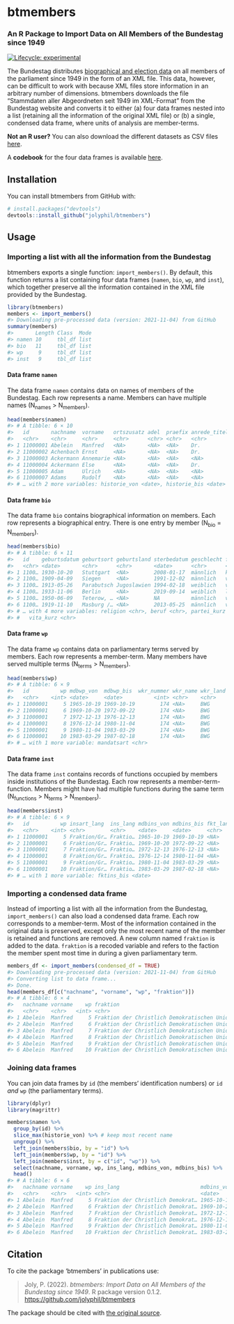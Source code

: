 
<!-- README.md is generated from README.Rmd. Please edit that file -->

# btmembers

### An R Package to Import Data on All Members of the Bundestag since 1949

<!-- badges: start -->

[![Lifecycle:
experimental](https://img.shields.io/badge/lifecycle-experimental-orange.svg)](https://www.tidyverse.org/lifecycle/#experimental)
<!-- badges: end -->

The Bundestag distributes [biographical and election
data](https://www.bundestag.de/services/opendata/) on all members of the
parliament since 1949 in the form of an XML file. This data, however,
can be difficult to work with because XML files store information in an
arbitrary number of dimensions. btmembers downloads the file “Stammdaten
aller Abgeordneten seit 1949 im XML-Format” from the Bundestag website
and converts it to either (a) four data frames nested into a list
(retaining all the information of the original XML file) or (b) a
single, condensed data frame, where units of analysis are member-terms.

**Not an R user?** You can also download the different datasets as CSV
files [here](csv/).

A **codebook** for the four data frames is available
[here](codebook/codebook.pdf).

## Installation

You can install btmembers from GitHub with:

``` r
# install.packages("devtools")
devtools::install_github("jolyphil/btmembers")
```

## Usage

### Importing a list with all the information from the Bundestag

btmembers exports a single function: `import_members()`. By default,
this function returns a list containing four data frames (`namen`,
`bio`, `wp`, and `inst`), which together preserve all the information
contained in the XML file provided by the Bundestag.

``` r
library(btmembers)
members <- import_members()
#> Downloading pre-processed data (version: 2021-11-04) from GitHub
summary(members)
#>       Length Class  Mode
#> namen 10     tbl_df list
#> bio   11     tbl_df list
#> wp     9     tbl_df list
#> inst   9     tbl_df list
```

#### Data frame `namen`

The data frame `namen` contains data on names of members of the
Bundestag. Each row represents a name. Members can have multiple names
(N<sub>names</sub> &gt; N<sub>members</sub>).

``` r
head(members$namen)
#> # A tibble: 6 × 10
#>   id       nachname  vorname   ortszusatz adel  praefix anrede_titel akad_titel
#>   <chr>    <chr>     <chr>     <chr>      <chr> <chr>   <chr>        <chr>     
#> 1 11000001 Abelein   Manfred   <NA>       <NA>  <NA>    Dr.          Prof. Dr. 
#> 2 11000002 Achenbach Ernst     <NA>       <NA>  <NA>    Dr.          Dr.       
#> 3 11000003 Ackermann Annemarie <NA>       <NA>  <NA>    <NA>         <NA>      
#> 4 11000004 Ackermann Else      <NA>       <NA>  <NA>    Dr.          Dr.       
#> 5 11000005 Adam      Ulrich    <NA>       <NA>  <NA>    <NA>         <NA>      
#> 6 11000007 Adams     Rudolf    <NA>       <NA>  <NA>    <NA>         <NA>      
#> # … with 2 more variables: historie_von <date>, historie_bis <date>
```

#### Data frame `bio`

The data frame `bio` contains biographical information on members. Each
row represents a biographical entry. There is one entry by member
(N<sub>bio</sub> = N<sub>members</sub>).

``` r
head(members$bio)
#> # A tibble: 6 × 11
#>   id    geburtsdatum geburtsort geburtsland sterbedatum geschlecht familienstand
#>   <chr> <date>       <chr>      <chr>       <date>      <chr>      <chr>        
#> 1 1100… 1930-10-20   Stuttgart  <NA>        2008-01-17  männlich   keine Angaben
#> 2 1100… 1909-04-09   Siegen     <NA>        1991-12-02  männlich   verheiratet,…
#> 3 1100… 1913-05-26   Parabutsch Jugoslawien 1994-02-18  weiblich   verheiratet,…
#> 4 1100… 1933-11-06   Berlin     <NA>        2019-09-14  weiblich   ledig        
#> 5 1100… 1950-06-09   Teterow, … <NA>        NA          männlich   verheiratet,…
#> 6 1100… 1919-11-10   Masburg /… <NA>        2013-05-25  männlich   verheiratet,…
#> # … with 4 more variables: religion <chr>, beruf <chr>, partei_kurz <chr>,
#> #   vita_kurz <chr>
```

#### Data frame `wp`

The data frame `wp` contains data on parliamentary terms served by
members. Each row represents a member-term. Many members have served
multiple terms (N<sub>terms</sub> &gt; N<sub>members</sub>).

``` r
head(members$wp)
#> # A tibble: 6 × 9
#>   id          wp mdbwp_von  mdbwp_bis  wkr_nummer wkr_name wkr_land liste
#>   <chr>    <int> <date>     <date>          <int> <chr>    <chr>    <chr>
#> 1 11000001     5 1965-10-19 1969-10-19        174 <NA>     BWG      <NA> 
#> 2 11000001     6 1969-10-20 1972-09-22        174 <NA>     BWG      <NA> 
#> 3 11000001     7 1972-12-13 1976-12-13        174 <NA>     BWG      <NA> 
#> 4 11000001     8 1976-12-14 1980-11-04        174 <NA>     BWG      <NA> 
#> 5 11000001     9 1980-11-04 1983-03-29        174 <NA>     BWG      <NA> 
#> 6 11000001    10 1983-03-29 1987-02-18        174 <NA>     BWG      <NA> 
#> # … with 1 more variable: mandatsart <chr>
```

#### Data frame `inst`

The data frame `inst` contains records of functions occupied by members
inside institutions of the Bundestag. Each row represents a
member-term-function. Members might have had multiple functions during
the same term (N<sub>functions</sub> &gt; N<sub>terms</sub> &gt;
N<sub>members</sub>).

``` r
head(members$inst)
#> # A tibble: 6 × 9
#>   id          wp insart_lang  ins_lang mdbins_von mdbins_bis fkt_lang fktins_von
#>   <chr>    <int> <chr>        <chr>    <date>     <date>     <chr>    <date>    
#> 1 11000001     5 Fraktion/Gr… Fraktio… 1965-10-19 1969-10-19 <NA>     NA        
#> 2 11000001     6 Fraktion/Gr… Fraktio… 1969-10-20 1972-09-22 <NA>     NA        
#> 3 11000001     7 Fraktion/Gr… Fraktio… 1972-12-13 1976-12-13 <NA>     NA        
#> 4 11000001     8 Fraktion/Gr… Fraktio… 1976-12-14 1980-11-04 <NA>     NA        
#> 5 11000001     9 Fraktion/Gr… Fraktio… 1980-11-04 1983-03-29 <NA>     NA        
#> 6 11000001    10 Fraktion/Gr… Fraktio… 1983-03-29 1987-02-18 <NA>     NA        
#> # … with 1 more variable: fktins_bis <date>
```

### Importing a condensed data frame

Instead of importing a list with all the information from the Bundestag,
`import_members()` can also load a condensed data frame. Each row
corresponds to a member-term. Most of the information contained in the
original data is preserved, except only the most recent name of the
member is retained and functions are removed. A new column named
`fraktion` is added to the data. `fraktion` is a recoded variable and
refers to the faction the member spent most time in during a given
parliamentary term.

``` r
members_df <- import_members(condensed_df = TRUE)
#> Downloading pre-processed data (version: 2021-11-04) from GitHub
#> Converting list to data frame...
#> Done.
head(members_df[c("nachname", "vorname", "wp", "fraktion")])
#> # A tibble: 6 × 4
#>   nachname vorname    wp fraktion                                               
#>   <chr>    <chr>   <int> <chr>                                                  
#> 1 Abelein  Manfred     5 Fraktion der Christlich Demokratischen Union/Christlic…
#> 2 Abelein  Manfred     6 Fraktion der Christlich Demokratischen Union/Christlic…
#> 3 Abelein  Manfred     7 Fraktion der Christlich Demokratischen Union/Christlic…
#> 4 Abelein  Manfred     8 Fraktion der Christlich Demokratischen Union/Christlic…
#> 5 Abelein  Manfred     9 Fraktion der Christlich Demokratischen Union/Christlic…
#> 6 Abelein  Manfred    10 Fraktion der Christlich Demokratischen Union/Christlic…
```

### Joining data frames

You can join data frames by `id` (the members’ identification numbers)
or `id` *and* `wp` (the parliamentary terms).

``` r
library(dplyr)
library(magrittr)

members$namen %>%
  group_by(id) %>%
  slice_max(historie_von) %>% # keep most recent name
  ungroup() %>%
  left_join(members$bio, by = "id") %>%
  left_join(members$wp, by = "id") %>%
  left_join(members$inst, by = c("id", "wp")) %>%
  select(nachname, vorname, wp, ins_lang, mdbins_von, mdbins_bis) %>%
  head()
#> # A tibble: 6 × 6
#>   nachname vorname    wp ins_lang                          mdbins_von mdbins_bis
#>   <chr>    <chr>   <int> <chr>                             <date>     <date>    
#> 1 Abelein  Manfred     5 Fraktion der Christlich Demokrat… 1965-10-19 1969-10-19
#> 2 Abelein  Manfred     6 Fraktion der Christlich Demokrat… 1969-10-20 1972-09-22
#> 3 Abelein  Manfred     7 Fraktion der Christlich Demokrat… 1972-12-13 1976-12-13
#> 4 Abelein  Manfred     8 Fraktion der Christlich Demokrat… 1976-12-14 1980-11-04
#> 5 Abelein  Manfred     9 Fraktion der Christlich Demokrat… 1980-11-04 1983-03-29
#> 6 Abelein  Manfred    10 Fraktion der Christlich Demokrat… 1983-03-29 1987-02-18
```

## Citation

To cite the package ‘btmembers’ in publications use:

> Joly, P. (2022). *btmembers: Import Data on All Members of the
> Bundestag since 1949*. R package version 0.1.2.
> <https://github.com/jolyphil/btmembers>

The package should be cited with [the original
source](https://www.bundestag.de/services/opendata).
